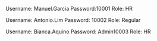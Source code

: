 Username: Manuel.Garcia Password:10001 Role: HR

Username: Antonio.Lim Password: 10002 Role: Regular

Username: Bianca.Aquino Password: Admin10003 Role: HR
